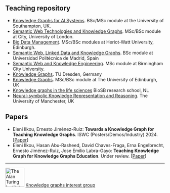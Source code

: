 ## Teaching repository

- [Knowledge Graphs for AI Systems](https://www.southampton.ac.uk/courses/modules/comp6256). BSc/MSc module at the University of Southampton, UK.
- [Semantic Web Technologies and Knowledge Graphs](https://github.com/turing-knowledge-graphs/teaching/tree/main/city). MSc/BSc module at City, University of London.
- [Big Data Management](https://github.com/turing-knowledge-graphs/teaching/tree/main/hwu). MSc/BSc modules at Heriot-Watt University, Edinburgh.
- [Semantic Web, Linked Data and Knowledge Graphs](https://github.com/turing-knowledge-graphs/teaching/tree/main/upm). BSc module at Universidad Politécnica de Madrid, Spain
- [Semantic Web and Knowledge Engineering](https://github.com/turing-knowledge-graphs/teaching/tree/main/bcu). MSc module at Birmingham City University.
- [Knowledge Graphs](https://iccl.inf.tu-dresden.de/web/Knowledge_Graphs_(WS2020)/en). TU Dresden, Germany
- [Knowledge Graphs](https://opencourse.inf.ed.ac.uk/kg). MSc/BSc module at The University of Edinburgh, UK
- [Knowledge graphs in the life sciences](https://wur.gitlab.io/linkeddata/docs/intro.html)  BioSB research school, NL
- [Neural-symbolic Knowledge Representation and Reasoning](https://github.com/turing-knowledge-graphs/teaching/tree/main/uom). The University of Manchester, UK

## Papers

- Eleni Ilkou, Ernesto Jiménez-Ruiz: **Towards a Knowledge Graph for Teaching Knowledge Graphs**. ISWC (Posters/Demos/Industry) 2024. [[Paper](https://ceur-ws.org/Vol-3828/paper10.pdf)]
- Eleni Ilkou, Hasan Abu-Rasheed, David Chaves-Fraga, Erna Engelbrecht, Ernesto Jiménez-Ruiz,  Jose Emilio Labra-Gayo: **Teaching Knowledge Graph for Knowledge Graphs Education**. Under review. [[Paper](https://semantic-web-journal.net/content/teaching-knowledge-graph-knowledge-graphs-education)]

---

<img src="https://upload.wikimedia.org/wikipedia/commons/thumb/b/b5/Alan_Turing_Institute_logo.svg/1200px-Alan_Turing_Institute_logo.svg.png" width="60" alt="The Alan Turing Institute">   [Knowledge graphs interest group](https://www.turing.ac.uk/research/interest-groups/knowledge-graphs)
